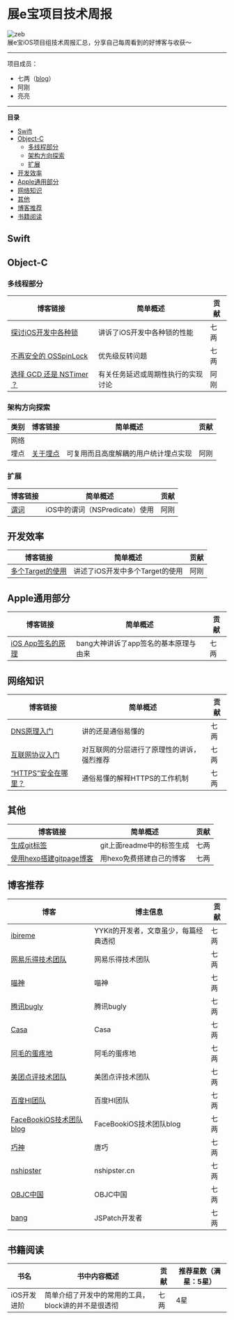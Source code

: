 # 展e宝项目技术周报
![zeb](https://img.shields.io/github/license/mashape/apistatus.svg)
<br>
展e宝iOS项目组技术周报汇总，分享自己每周看到的好博客与收获～

***

项目成员：

* 七两（[blog](http://www.developfan.com)）
* 阿刚
* 亮亮

***

**目录**

- [Swift](#Swift)
- [Object-C](#Object-C)
  - [多线程部分](#多线程部分)
  - [架构方向探索](#架构方向探索)
  - [扩展](#扩展)
- [开发效率](#开发效率)
- [Apple通用部分](#Apple通用部分)
- [网络知识](#网络知识)
- [其他](#其他)
- [博客推荐](#博客推荐)
- [书籍阅读](#书籍阅读)


## Swift
## Object-C
### 多线程部分
|博客链接          |简单概述         |贡献         |
|----------------|----------------|-------------|
|[探讨iOS开发中各种锁](https://juejin.im/entry/5859236061ff4b006cbaae2d)|讲诉了iOS开发中各种锁的性能|七两|
|[不再安全的 OSSpinLock](https://blog.ibireme.com/2016/01/16/spinlock_is_unsafe_in_ios/)|优先级反转问题|七两|
|[选择 GCD 还是 NSTimer ？](http://www.jianshu.com/p/0c050af6c5ee)|有关任务延迟或周期性执行的实现讨论|阿刚|
### 架构方向探索
|类别|博客链接          |简单概述         |贡献         |
|---|----------------|----------------|-------------|
|网络|                |               |              |
|埋点|[关于埋点](http://www.jianshu.com/p/0497afdad36d)|可复用而且高度解耦的用户统计埋点实现|阿刚|

### 扩展
|博客链接          |简单概述         |贡献         |
|----------------|----------------|-------------|
|[谓词](http://www.jianshu.com/p/88be28860cde)|iOS中的谓词（NSPredicate）使用|阿刚|

## 开发效率
|博客链接          |简单概述         |贡献         |
|----------------|----------------|-------------|
|[多个Target的使用](http://www.jianshu.com/p/d1608ff946a9)|讲述了iOS开发中多个Target的使用|阿刚|

## Apple通用部分
|博客链接          |简单概述         |贡献         |
|----------------|----------------|-------------|
|[iOS App签名的原理](www.cocoachina.com/ios/20170602/19427.html)|bang大神讲诉了app签名的基本原理与由来|七两|

## 网络知识
|博客链接          |简单概述         |贡献         |
|----------------|----------------|-------------|
|[DNS原理入门](http://www.ruanyifeng.com/blog/2016/06/dns.html)|讲的还是通俗易懂的|七两|
|[互联网协议入门](http://www.ruanyifeng.com/blog/2012/05/internet_protocol_suite_part_i.html)|对互联网的分层进行了原理性的讲诉，强烈推荐|七两|
|[“HTTPS”安全在哪里？](http://www.cnblogs.com/bugly/p/5543417.html)|通俗易懂的解释HTTPS的工作机制|七两|

## 其他
|博客链接          |简单概述         |贡献         |
|----------------|----------------|-------------|
|[生成git标签](https://shields.io)|git上面readme中的标签生成|七两|
|[使用hexo搭建gitpage博客](https://linghucong.js.org/2016/04/15/2016-04-15-hexo-github-pages-blog/)|用hexo免费搭建自己的博客|七两|
## 博客推荐
|博客             |博主信息        |贡献         |
|----------------|----------------|-------------|
|[ibireme](https://blog.ibireme.com/)|YYKit的开发者，文章虽少，每篇经典透彻|七两|
|[网易乐得技术团队](http://tech.lede.com/2017/02/15/rd/iOS/iOS_NSURLProtocol/)|网易乐得技术团队|七两|
|[喵神](http://onevcat.com/)|喵神|七两|
|[腾讯bugly](http://www.cnblogs.com/bugly/)|腾讯bugly|七两|
|[Casa](https://casatwy.com/archives.html)|Casa|七两|
|[阿毛的蛋疼地](http://xiangwangfeng.com/)|阿毛的蛋疼地|七两|
|[美团点评技术团队](https://tech.meituan.com/)|美团点评技术团队|七两|
|[百度HI团队](https://github.com/BaiduHiDeviOS/iOS-Tech-Weekly)|百度HI团队|七两|
|[FaceBookiOS技术团队blog](https://code.facebook.com/ios/)|FaceBookiOS技术团队blog|七两|
|[巧神](http://blog.devtang.com/)|唐巧|七两|
|[nshipster](http://nshipster.cn/)|nshipster.cn|七两|
|[OBJC中国](http://www.objccn.io/)|OBJC中国|七两|
|[bang](http://blog.cnbang.net/)|JSPatch开发者|七两|

## 书籍阅读
|书名             |书中内容概述        |贡献         |推荐星数（满星：5星）      |
|----------------|----------------|-------------|-----------|
|iOS开发进阶|简单介绍了开发中的常用的工具，block讲的并不是很透彻|七两|4星|




